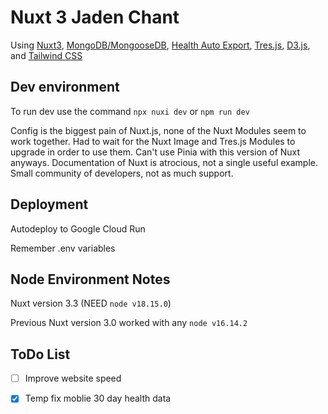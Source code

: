 # Nuxt 3 Jaden Chant

Using [Nuxt3](https://nuxt.com/), [MongoDB/MongooseDB](https://mongoosejs.com/docs/), [Health Auto Export](https://www.healthexportapp.com/), [Tres.js](https://tresjs.org/), [D3.js](https://d3js.org/), and [Tailwind CSS](https://tailwindcss.com/)

## Dev environment

To run dev use the command `npx nuxi dev` or `npm run dev`

Config is the biggest pain of Nuxt.js, none of the Nuxt Modules seem to work together.
Had to wait for the Nuxt Image and Tres.js Modules to upgrade in order to use them.
Can't use Pinia with this version of Nuxt anyways.
Documentation of Nuxt is atrocious, not a single useful example.
Small community of developers, not as much support.

## Deployment

Autodeploy to Google Cloud Run

Remember .env variables

## Node Environment Notes

Nuxt version 3.3 (NEED `node v18.15.0`)

Previous Nuxt version 3.0 worked with any `node v16.14.2`

## ToDo List

- [ ] Improve website speed

- [x] Temp fix moblie 30 day health data
